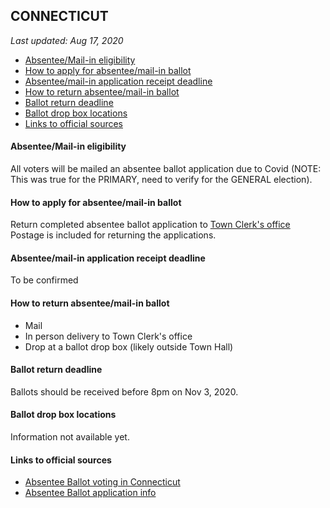 ## CONNECTICUT

*Last updated: Aug 17, 2020*

* [Absentee/Mail-in eligibility](#absenteemail-in-eligibility)
* [How to apply for absentee/mail-in ballot](#how-to-apply-for-absenteemail-in-ballot)
* [Absentee/mail-in application receipt deadline](#absenteemail-in-application-receipt-deadline)
* [How to return absentee/mail-in ballot](#how-to-return-absenteemail-in-ballot)
* [Ballot return deadline](#ballot-return-deadline)
* [Ballot drop box locations](#ballot-drop-box-locations)
* [Links to official sources](#links-to-official-sources)


#### Absentee/Mail-in eligibility
All voters will be mailed an absentee ballot application due to Covid (NOTE: This was true for the PRIMARY, need to verify for the GENERAL election).


#### How to apply for absentee/mail-in ballot
Return completed absentee ballot application to [Town Clerk's office](https://portal.ct.gov/-/media/SOTS/ElectionServices/lists/TownClerkListpdf.pdf)
Postage is included for returning the applications.


#### Absentee/mail-in application receipt deadline
To be confirmed


#### How to return absentee/mail-in ballot
* Mail 
* In person delivery to Town Clerk's office
* Drop at a ballot drop box (likely outside Town Hall)


#### Ballot return deadline
Ballots should be received before 8pm on Nov 3, 2020.


#### Ballot drop box locations
Information not available yet.

#### Links to official sources
* [Absentee Ballot voting in Connecticut](https://portal.ct.gov/SOTS/Election-Services/Voter-Information/Absentee-Voting)
* [Absentee Ballot application info](https://portal.ct.gov/SOTS/Election-Services/Voter-Information/Absentee-Ballot-Process)

